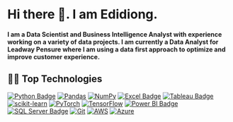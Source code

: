 # Hi there 👋. I am Edidiong.
#### I am a Data Scientist and Business Intelligence Analyst with experience working on a variety of data projects. I am currently a Data Analyst for Leadway Pensure where I am using a data first approach to optimize and improve customer experience.

## **👨‍💻 Top Technologies**

<!-- TODO: Make technologies links takes you to repositories -->
[![Python Badge](https://img.shields.io/badge/-Python-3776AB?style=for-the-badge&labelColor=212121&logo=python)](#) [![Pandas](https://img.shields.io/badge/pandas-%23150458.svg?style=for-the-badge&labelColor=212121&logo=pandas&logoColor=white)](#) 
[![NumPy](https://img.shields.io/badge/numpy-%23013243.svg?style=for-the-badge&labelColor=212121&logo=numpy&logoColor=white)](#)
[![Excel Badge](https://img.shields.io/badge/-Microsoft%20Excel-217346?style=for-the-badge&labelColor=212121&logo=Microsoft%20Excel&logoColor=217346)](#)
[![Tableau Badge](https://img.shields.io/badge/-Tableau-E97627?style=for-the-badge&labelColor=212121&logo=tableau)](#)
[![scikit-learn](https://img.shields.io/badge/scikit--learn-%23F7931E.svg?style=for-the-badge&labelColor=212121&logo=scikit-learn&logoColor=white)](#) 
[![PyTorch](https://img.shields.io/badge/PyTorch-%230C55A5.svg?style=for-the-badge&labelColor=212121&logo=PyTorch&logoColor=white)](#) 
[![TensorFlow](https://img.shields.io/badge/TensorFlow-%23FF6F00.svg?style=for-the-badge&labelColor=212121&logo=TensorFlow&logoColor=white)](#) 
[![Power BI Badge](https://img.shields.io/badge/-Power%20BI-F2C811?style=for-the-badge&labelColor=212121&logo=powerbi)](#) 
[![SQL Server Badge](https://img.shields.io/badge/-SQL-CC2927?style=for-the-badge&labelColor=212121&logo=Microsoft%20SQL%20Server&logoColor=CC2927)](#) 
[![Git](https://img.shields.io/badge/git-%23F05033.svg?style=for-the-badge&labelColor=212121&logo=git&logoColor=white)](#) 
[![AWS](https://img.shields.io/badge/AWS-%23FF9900.svg?style=for-the-badge&labelColor=212121&logo=amazon-aws&logoColor=white)](#) 
[![Azure](https://img.shields.io/badge/azure-%230072C6.svg?style=for-the-badge&labelColor=212121&logo=microsoftazure&logoColor=white)](#)

<!--
**EdidiongEsu/EdidiongEsu** is a ✨ _special_ ✨ repository because its `README.md` (this file) appears on your GitHub profile.

Here are some ideas to get you started:

- 🔭 I’m currently working on ...
- 🌱 I’m currently learning ...
- 👯 I’m looking to collaborate on ...
- 🤔 I’m looking for help with ...
- 💬 Ask me about ...
- 📫 How to reach me: ...
- 😄 Pronouns: ...
- ⚡ Fun fact: ...
-->
